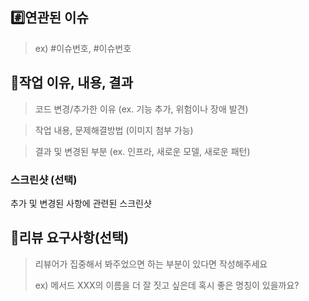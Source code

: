## #️⃣연관된 이슈

> ex) #이슈번호, #이슈번호

## 📝작업 이유, 내용, 결과

> 코드 변경/추가한 이유 (ex. 기능 추가, 위험이나 장애 발견)

> 작업 내용, 문제해결방법 (이미지 첨부 가능)

> 결과 및 변경된 부분 (ex. 인프라, 새로운 모델, 새로운 패턴)

### 스크린샷 (선택)

추가 및 변경된 사항에 관련된 스크린샷

## 💬리뷰 요구사항(선택)

> 리뷰어가 집중해서 봐주었으면 하는 부분이 있다면 작성해주세요
>
> ex) 메서드 XXX의 이름을 더 잘 짓고 싶은데 혹시 좋은 명칭이 있을까요?
